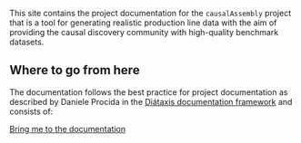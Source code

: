 This site contains the project documentation for the
`causalAssembly` project that is a tool for generating realistic production line data
with the aim of providing the causal discovery community with high-quality benchmark
datasets.

## Where to go from here

The documentation follows the best practice for
project documentation as described by Daniele Procida
in the [Diátaxis documentation framework](https://diataxis.fr/)
and consists of:

[Bring me to the documentation](documentation.md)
